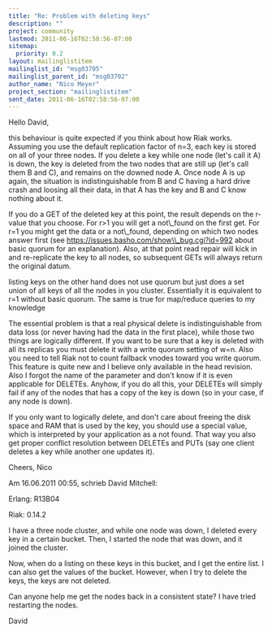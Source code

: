 ```yaml
---
title: "Re: Problem with deleting keys"
description: ""
project: community
lastmod: 2011-06-16T02:58:56-07:00
sitemap:
  priority: 0.2
layout: mailinglistitem
mailinglist_id: "msg03705"
mailinglist_parent_id: "msg03702"
author_name: "Nico Meyer"
project_section: "mailinglistitem"
sent_date: 2011-06-16T02:58:56-07:00
---
```


Hello David,

this behaviour is quite expected if you think about how Riak works.
Assuming you use the default replication factor of n=3, each key is 
stored on all of your three nodes. If you delete a key while one node 
(let's call it A) is down, the key is deleted from the two nodes that 
are still up (let's call them B and C), and remains on the downed node A.
Once node A is up again, the situation is indistinguishable from B and C 
having a hard drive crash and loosing all their data, in that A has the 
key and B and C know nothing about it.


If you do a GET of the deleted key at this point, the result depends on 
the r-value that you choose. For r&gt;1 you will get a not\\_found on the 
first get. For r=1 you might get the data or a not\\_found, depending on 
which two nodes answer first (see 
https://issues.basho.com/show\\_bug.cgi?id=992 about basic quorum for an 
explanation). Also, at that point read repair will kick in and 
re-replicate the key to all nodes, so subsequent GETs will always return 
the original datum.


listing keys on the other hand does not use quorum but just does a set 
union of all keys of all the nodes in you cluster. Essentially it is 
equivalent to r=1 without basic quorum. The same is true for map/reduce 
queries to my knowledge


The essential problem is that a real physical delete is 
indistinguishable from data loss (or never having had the data in the 
first place), while those two things are logically different.
If you want to be sure that a key is deleted with all its replicas you 
must delete it with a write quorum setting of w=n. Also you need to tell 
Riak not to count fallback vnodes toward you write quorum. This feature 
is quite new and I believe only available in the head revision. Also I 
forgot the name of the parameter and don't know if it is even applicable 
for DELETEs.
Anyhow, if you do all this, your DELETEs will simply fail if any of the 
nodes that has a copy of the key is down (so in your case, if any node 
is down).


If you only want to logically delete, and don't care about freeing the 
disk space and RAM that is used by the key, you should use a special 
value, which is interpreted by your application as a not found. That way 
you also get proper conflict resolution between DELETEs and PUTs (say 
one client deletes a key while another one updates it).


Cheers,
Nico

Am 16.06.2011 00:55, schrieb David Mitchell:


Erlang: R13B04

Riak: 0.14.2

I have a three node cluster, and while one node was down, I deleted 
every key in a certain bucket. Then, I started the node that was 
down, and it joined the cluster.


Now, when do a listing on these keys in this bucket, and I get the 
entire list. I can also get the values of the bucket. However, when 
I try to delete the keys, the keys are not deleted.


Can anyone help me get the nodes back in a consistent state? I have 
tried restarting the nodes.


David

